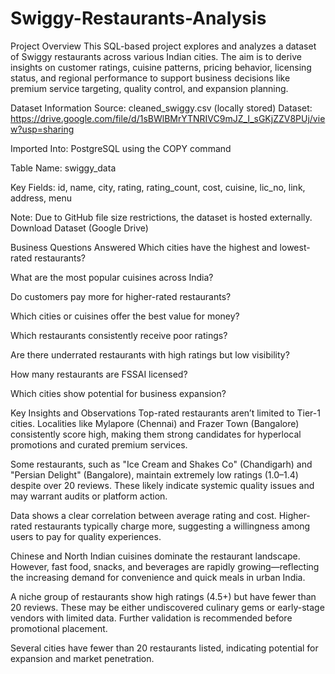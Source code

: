 # Swiggy-Restaurants-Analysis

Project Overview
This SQL-based project explores and analyzes a dataset of Swiggy restaurants across various Indian cities. The aim is to derive insights on customer ratings, cuisine patterns, pricing behavior, licensing status, and regional performance to support business decisions like premium service targeting, quality control, and expansion planning.

Dataset Information
Source: cleaned_swiggy.csv (locally stored)
Dataset: https://drive.google.com/file/d/1sBWlBMrYTNRIVC9mJZ_I_sGKjZZV8PUj/view?usp=sharing

Imported Into: PostgreSQL using the COPY command

Table Name: swiggy_data

Key Fields:
id, name, city, rating, rating_count, cost, cuisine, lic_no, link, address, menu

Note: Due to GitHub file size restrictions, the dataset is hosted externally.
Download Dataset (Google Drive)

Business Questions Answered
Which cities have the highest and lowest-rated restaurants?

What are the most popular cuisines across India?

Do customers pay more for higher-rated restaurants?

Which cities or cuisines offer the best value for money?

Which restaurants consistently receive poor ratings?

Are there underrated restaurants with high ratings but low visibility?

How many restaurants are FSSAI licensed?

Which cities show potential for business expansion?

Key Insights and Observations
Top-rated restaurants aren’t limited to Tier-1 cities. Localities like Mylapore (Chennai) and Frazer Town (Bangalore) consistently score high, making them strong candidates for hyperlocal promotions and curated premium services.

Some restaurants, such as "Ice Cream and Shakes Co" (Chandigarh) and "Persian Delight" (Bangalore), maintain extremely low ratings (1.0–1.4) despite over 20 reviews. These likely indicate systemic quality issues and may warrant audits or platform action.

Data shows a clear correlation between average rating and cost. Higher-rated restaurants typically charge more, suggesting a willingness among users to pay for quality experiences.

Chinese and North Indian cuisines dominate the restaurant landscape. However, fast food, snacks, and beverages are rapidly growing—reflecting the increasing demand for convenience and quick meals in urban India.

A niche group of restaurants show high ratings (4.5+) but have fewer than 20 reviews. These may be either undiscovered culinary gems or early-stage vendors with limited data. Further validation is recommended before promotional placement.

Several cities have fewer than 20 restaurants listed, indicating potential for expansion and market penetration.

